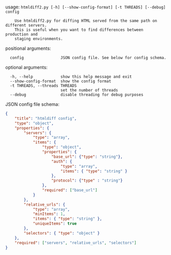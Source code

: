usage: `htmldiff2.py [-h] [--show-config-format] [-t THREADS] [--debug] config`

        Use htmldiff2.py for diffing HTML served from the same path on different servers.
        This is useful when you want to find differences between production and
        staging environments.

positional arguments:
```
  config                JSON config file. See below for config schema.
```

optional arguments:
```
  -h, --help            show this help message and exit
  --show-config-format  show the config format
  -t THREADS, --threads THREADS
                        set the number of threads
  --debug               disable threading for debug purposes
```

JSON config file schema:
```JSON
{
    "title": "htmldiff config",
    "type": "object",
    "properties": {
        "servers": {
            "type": "array",
            "items": {
                "type": "object",
                "properties": {
                    "base_url": {"type": "string"},
                    "auth": {
                        "type": "array",
                        "items": { "type": "string" }
                    },
                    "protocol": {"type" : "string"}
                },
                "required": ["base_url"]
            }
        },
        "relative_urls": {
            "type": "array",
            "minItems": 1,
            "items": { "type": "string" },
            "uniqueItems": true
        },
        "selectors": { "type": "object" }
    },
    "required": ["servers", "relative_urls", "selectors"]
}
```
